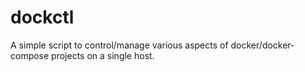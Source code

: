 # dockctl
A simple script to control/manage various aspects of docker/docker-compose projects on a single host.
